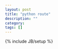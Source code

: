 ```yaml
---
layout: post
title: "python route"
description: ""
category: 
tags: []
---
```

{% include JB/setup %}

